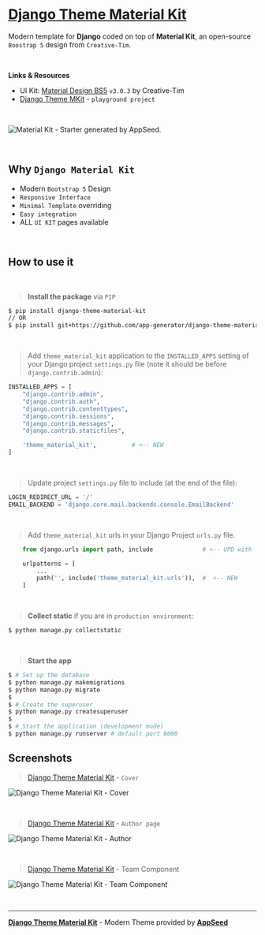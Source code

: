 # [Django Theme Material Kit](https://github.com/app-generator/django-theme-material-kit)

Modern template for **Django** coded on top of **Material Kit**, an open-source `Boostrap 5` design from `Creative-Tim`. 

<br>

**Links & Resources**

- UI Kit: [Material Design BS5](https://www.creative-tim.com/product/material-kit?AFFILIATE=128200) `v3.0.3` by Creative-Tim
- [Django Theme MKit](https://github.com/app-generator/django-theme-mkit-playground) - `playground project` 

<br />

![Material Kit - Starter generated by AppSeed.](https://user-images.githubusercontent.com/51070104/167396765-c88b7a95-155f-4236-8691-7b80fa2d9cd9.png)

<br>

## Why `Django Material Kit`

- Modern `Bootstrap 5` Design
- `Responsive Interface`
- `Minimal Template` overriding
- `Easy integration`
- ALL `UI KIT` pages available

<br />

## How to use it

<br />

> **Install the package** via `PIP` 

```bash
$ pip install django-theme-material-kit
// OR
$ pip install git+https://github.com/app-generator/django-theme-material-kit.git
```

<br />

> Add `theme_material_kit` application to the `INSTALLED_APPS` setting of your Django project `settings.py` file (note it should be before `django.contrib.admin`):

```python
INSTALLED_APPS = [
    "django.contrib.admin",
    "django.contrib.auth",
    "django.contrib.contenttypes",
    "django.contrib.sessions",
    "django.contrib.messages",
    "django.contrib.staticfiles",

    'theme_material_kit',          # <-- NEW 
]
```

<br />

> Update project `settings.py` file to include (at the end of the file):

```python
LOGIN_REDIRECT_URL = '/'
EMAIL_BACKEND = 'django.core.mail.backends.console.EmailBackend'
```

<br />

> Add `theme_material_kit` urls in your Django Project `urls.py` file.

```python
    from django.urls import path, include              # <-- UPD with 'include' directive

    urlpatterns = [
        ...
        path('', include('theme_material_kit.urls')),  #  <-- NEW
    ]
```

<br />

> **Collect static** if you are in `production environment`:

```bash
$ python manage.py collectstatic
```

<br />

> **Start the app**

```bash
$ # Set up the database
$ python manage.py makemigrations
$ python manage.py migrate
$
$ # Create the superuser
$ python manage.py createsuperuser
$
$ # Start the application (development mode)
$ python manage.py runserver # default port 8000
```

## Screenshots

> [Django Theme Material Kit](https://github.com/app-generator/django-theme-material-kit) - `Cover`

![Django Theme Material Kit - Cover](https://user-images.githubusercontent.com/51070104/203402055-6c29dce8-ee03-4f43-89fb-4673e2e32b44.jpg)

<br />

> [Django Theme Material Kit](https://github.com/app-generator/django-theme-material-kit) - `Author page`

![Django Theme Material Kit - Author](https://user-images.githubusercontent.com/51070104/203402231-fc44eaa0-3a90-44b4-ad6d-34e3025ce908.jpg)

<br />

> [Django Theme Material Kit](https://github.com/app-generator/django-theme-material-kit) - Team Component

![Django Theme Material Kit - Team Component](https://user-images.githubusercontent.com/51070104/203402322-4d77ab42-6ef9-4d17-b09e-5f1b7e57e9e9.jpg)

<br />

---
**[Django Theme Material Kit](https://github.com/app-generator/django-theme-material-kit)** - Modern Theme provided by **[AppSeed](https://appseed.us/)**
